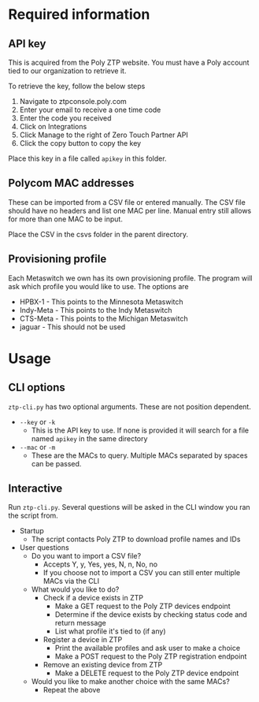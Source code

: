 # Required information
## API key
This is acquired from the Poly ZTP website. You must have a Poly account tied to our organization to retrieve it.

To retrieve the key, follow the below steps

1. Navigate to ztpconsole.poly.com
2. Enter your email to receive a one time code
3. Enter the code you received
4. Click on Integrations
5. Click Manage to the right of Zero Touch Partner API
6. Click the copy button to copy the key

Place this key in a file called `apikey` in this folder.

## Polycom MAC addresses
These can be imported from a CSV file or entered manually. The CSV file should have no headers and list one MAC per line. Manual entry still allows for more than one MAC to be input.

Place the CSV in the csvs folder in the parent directory.

## Provisioning profile
Each Metaswitch we own has its own provisioning profile. The program will ask which profile you would like to use. The options are
* HPBX-1 - This points to the Minnesota Metaswitch
* Indy-Meta - This points to the Indy Metaswitch
* CTS-Meta - This points to the Michigan Metaswitch
* jaguar - This should not be used

# Usage
## CLI options
`ztp-cli.py` has two optional arguments. These are not position dependent.
* `--key` or `-k`
    * This is the API key to use. If none is provided it will search for a file named `apikey` in the same directory
* `--mac` or `-m`
    * These are the MACs to query. Multiple MACs separated by spaces can be passed.

## Interactive
Run `ztp-cli.py`. Several questions will be asked in the CLI window you ran the script from.

* Startup
    * The script contacts Poly ZTP to download profile names and IDs
* User questions
    * Do you want to import a CSV file?
        * Accepts Y, y, Yes, yes, N, n, No, no
        * If you choose not to import a CSV you can still enter multiple MACs via the CLI
    * What would you like to do?
        * Check if a device exists in ZTP
            * Make a GET request to the Poly ZTP devices endpoint
            * Determine if the device exists by checking status code and return message 
            * List what profile it's tied to (if any)
        * Register a device in ZTP
            * Print the available profiles and ask user to make a choice
            * Make a POST request to the Poly ZTP registration endpoint
        * Remove an existing device from ZTP
            * Make a DELETE request to the Poly ZTP device endpoint
    * Would you like to make another choice with the same MACs?
        * Repeat the above